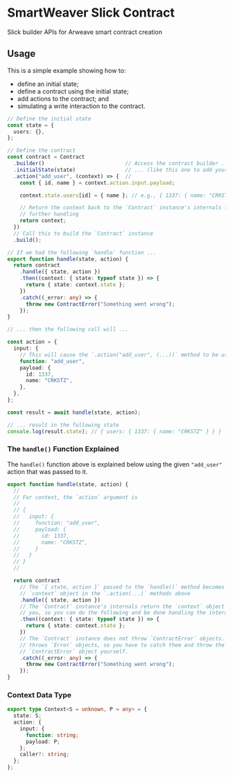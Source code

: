 # SmartWeaver Slick Contract

Slick builder APIs for Arweave smart contract creation

## Usage

This is a simple example showing how to:

- define an initial state;
- define a contract using the initial state;
- add actions to the contract; and
- simulating a write interaction to the contract.

```ts
// Define the initial state
const state = {
  users: {},
};

// Define the contract
const contract = Contract
  .builder()                          // Access the contract builder ...
  .initialState(state)                // ... (like this one to add your initial state)
  .action("add_user", (context) => {  // 
    const { id, name } = context.action.input.payload;

    context.state.users[id] = { name }; // e.g., { 1337: { name: "CRKSTZ" } }

    // Return the context back to the `Contract` instance's internals for
    // further handling
    return context;
  })
  // Call this to build the `Contract` instance
  .build();

// If we had the following `handle` function ...
export function handle(state, action) {
  return contract
    .handle({ state, action })
    .then((context: { state: typeof state }) => {
      return { state: context.state };
    })
    .catch((_error: any) => {
      throw new ContractError("Something went wrong");
    });
}

// ... then the following call will ...

const action = {
  input: {
    // This will cause the `.action("add_user", (...))` method to be used
    function: "add_user",
    payload: {
      id: 1337,
      name: "CRKSTZ",
    },
  },
};

const result = await handle(state, action);

// ... result in the following state
console.log(result.state); // { users: { 1337: { name: "CRKSTZ" } } }
```

### The `handle()` Function Explained

The `handle()` function above is explained below using the given `"add_user"`
action that was passed to it.

```ts
export function handle(state, action) {
  //
  // For context, the `action` argument is
  //
  // {
  //   input: {
  //     function: "add_user",
  //     payload: {
  //       id: 1337,
  //       name: "CRKSTZ",
  //     }
  //   }
  // }
  //

  return contract
    // The `{ state, action }` passed to the `handle()` method becomes the
    // `context` object in the `.action(...)` methods above
    .handle({ state, action })
    // The `Contract` instance's internals return the `context` object back to
    // you, so you can do the following and be done handling the interaction
    .then((context: { state: typeof state }) => {
      return { state: context.state };
    })
    // The `Contract` instance does not throw `ContractError` objects. It only
    // throws `Error` objects, so you have to catch them and throw the
    // `ContractError` object yourself.
    .catch((_error: any) => {
      throw new ContractError("Something went wrong");
    });
}
```

### Context Data Type

```ts
export type Context<S = unknown, P = any> = {
  state: S;
  action: {
    input: {
      function: string;
      payload: P;
    };
    caller?: string;
  };
};
```

